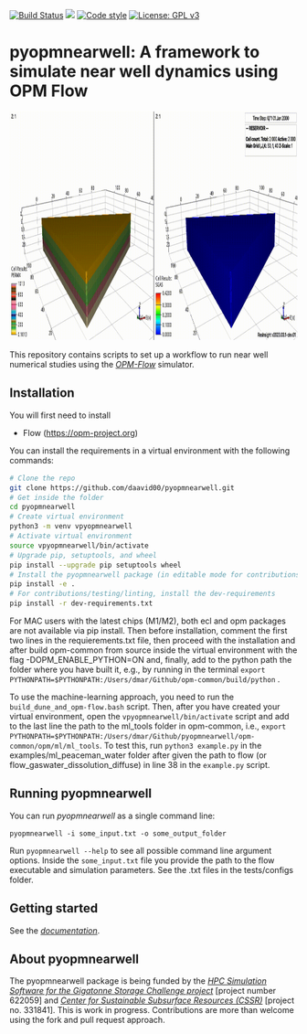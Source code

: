 [![Build Status](https://github.com/daavid00/pyopmnearwell/actions/workflows/CI.yml/badge.svg)](https://github.com/daavid00/pyopmnearwell/actions/workflows/CI.yml)
<a href="https://www.python.org/"><img src="https://img.shields.io/badge/python-3.8%20|%203.9%20|%203.10-blue.svg"></a>
[![Code style](https://img.shields.io/badge/code%20style-black-000000.svg)](https://github.com/ambv/black)
[![License: GPL v3](https://img.shields.io/badge/License-GPLv3-blue.svg)](https://www.gnu.org/licenses/gpl-3.0)

# pyopmnearwell: A framework to simulate near well dynamics using OPM Flow

<img src="docs/text/figs/introduction.gif" width="830" height="400">

This repository contains scripts to set up a workflow to run near well numerical studies
using the [_OPM-Flow_](https://opm-project.org/?page_id=19) simulator.

## Installation
You will first need to install
* Flow (https://opm-project.org)

You can install the requirements in a virtual environment with the following commands:

```bash
# Clone the repo
git clone https://github.com/daavid00/pyopmnearwell.git
# Get inside the folder
cd pyopmnearwell
# Create virtual environment
python3 -m venv vpyopmnearwell
# Activate virtual environment
source vpyopmnearwell/bin/activate
# Upgrade pip, setuptools, and wheel
pip install --upgrade pip setuptools wheel
# Install the pyopmnearwell package (in editable mode for contributions/modifications; otherwise, pip install .)
pip install -e .
# For contributions/testing/linting, install the dev-requirements
pip install -r dev-requirements.txt
``` 

For MAC users with the latest chips (M1/M2), both ecl and opm packages are not available via pip install. Then
before installation, comment the first two lines in the requierements.txt file, then proceed with the installation and 
after build opm-common from source inside the virtual environment with the flag -DOPM_ENABLE_PYTHON=ON and, finally,
add to the python path the folder where you have built it, e.g., by running in the terminal
`export PYTHONPATH=$PYTHONPATH:/Users/dmar/Github/opm-common/build/python` .

To use the machine-learning approach, you need to run the `build_dune_and_opm-flow.bash` script. Then, after you
have created your virtual environment, open the `vpyopmnearwell/bin/activate` script and add to the last line the
path to the ml_tools folder in opm-common, i.e., `export PYTHONPATH=$PYTHONPATH:/Users/dmar/Github/pyopmnearwell/opm-common/opm/ml/ml_tools`.
To test this, run `python3 example.py` in the examples/ml_peaceman_water folder after given the path to flow (or flow_gaswater_dissolution_diffuse)
in line 38 in the `example.py` script.

## Running pyopmnearwell
You can run _pyopmnearwell_ as a single command line:
```
pyopmnearwell -i some_input.txt -o some_output_folder
```
Run `pyopmnearwell --help` to see all possible command line 
argument options. Inside the `some_input.txt` file you provide the path to the
flow executable and simulation parameters. See the .txt files in the tests/configs
folder.

## Getting started
See the [_documentation_](https://daavid00.github.io/pyopmnearwell/introduction.html).

## About pyopmnearwell
The pyopmnearwell package is being funded by the [_HPC Simulation Software for the Gigatonne Storage Challenge project_](https://www.norceresearch.no/en/projects/hpc-simulation-software-for-the-gigatonne-storage-challenge) [project number 622059] and [_Center for Sustainable Subsurface Resources (CSSR)_](https://cssr.no) 
[project no. 331841].
This is work in progress.
Contributions are more than welcome using the fork and pull request approach.
